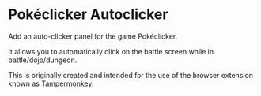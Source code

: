 # Pokéclicker Autoclicker

Add an auto-clicker panel for the game Pokéclicker.

It allows you to automatically click on the battle screen while in battle/dojo/dungeon.

This is originally created and intended for the use of the browser extension known as [Tampermonkey](https://www.tampermonkey.net/).
